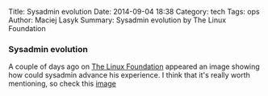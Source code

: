 Title: Sysadmin evolution
Date: 2014-09-04 18:38
Category: tech
Tags: ops
Author: Maciej Lasyk
Summary: Sysadmin evolution by The Linux Foundation

### Sysadmin evolution ###

A couple of days ago on [The Linux Foundation](http://training.linuxfoundation.org/sysadmin-evolution)
appeared an image showing how could sysadmin advance his experience. I think
that it's really worth mentioning, so check this [image]({filename}/images/EvolutionSysadmin_Infographic.png)

